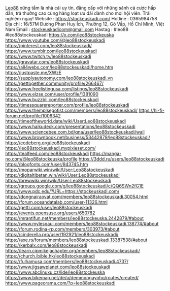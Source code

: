 [Leo88](https://stockeuskadi.com/) xứng tầm là nhà cái uy tín, đẳng cấp với những sảnh cá cược hấp dẫn, trả thưởng cao cùng hàng loạt ưu đãi dành cho mọi hội viên. Trải nghiệm ngay!
Website : https://stockeuskadi.com/
Hotline : 0365984758
Địa chỉ : 16/57M Đường Phan Huy Ích, Phường 12, Gò Vấp, Hồ Chí Minh, Việt Nam
Email : stockeuskadicom@gmail.com
Hastag : #leo88 #leo88stockeuskadi
https://x.com/leo88stockeuska
https://www.youtube.com/@leo88stockeuskadi
https://pinterest.com/leo88stockeuskadi/
https://www.tumblr.com/leo88stockeuskadi
https://www.twitch.tv/leo88stockeuskadi
https://gravatar.com/leo88stockeuskadi
https://all4webs.com/leo88stockeuskadi/home.htm
https://justpaste.me/XWzE
https://supplyautonomy.com/leo88stockeuskadi.vn
https://gettogether.community/profile/266467/
https://www.freelistingusa.com/listings/leo88stockeuskadi
https://www.elzse.com/user/profile/1381090
https://www.buzzbii.com/leo88stockeuskadi
https://timessquarereporter.com/profile/leo88stockeuskadi
https://www.themplsegotist.com/members/leo88stockeuskadi/
https://hi-fi-forum.net/profile/1006342
https://timeoftheworld.date/wiki/User:Leo88stockeuskadi
https://www.haikudeck.com/presentations/leo88stockeuskadi
https://www.sciencebee.com.bd/qna/user/leo88stockeuskadi/wall
https://www.brownbook.net/business/53442879/leo88stockeuskadi/
https://codeberg.org/leo88stockeuskadi
https://leo88stockeuskadi.mypixieset.com/
https://tealfeed.com/leo88stockeuskadi
https://manga-no.com/@leo88stockeuska/profile
https://3ddd.ru/users/leo88stockeuskadi
https://blogfonts.com/user/843745.htm
https://moparwiki.win/wiki/User:Leo88stockeuskadi
https://digitaltibetan.win/wiki/User:Leo88stockeuskadi
https://brewwiki.win/wiki/User:Leo88stockeuskadi
https://groups.google.com/g/leo88stockeuskadi/c/QQ6SWn2fG1E
https://www.pdc.edu/?URL=https://stockeuskadi.com/
https://dongnairaovat.com/members/leo88stockeuskadi.30054.html
https://forum.oceandatalab.com/user-11326.html
https://gettr.com/user/leo88stockeuskadi
https://events.opensuse.org/users/650782
https://mrantifun.net/members/leo88stockeuska.2442879/#about
https://www.mylespaul.com/members/leo88stockeuskadi.138774/#about
https://forum.rodina-rp.com/members/303973/#about
https://cinderella.pro/user/192921/leo88stockeuskadi/
https://axe.rs/forum/members/leo88stockeuskadi.13387538/#about
https://kerbalx.com/leo88stockeuskadi
https://learn.cipmikejachapter.org/members/leo88stockeuskadi/
https://church.ibible.hk/leo88stockeuskadi
https://fulhamusa.com/members/leo88stockeuskadi.4737/
https://www.jigsawplanet.com/leo88stockeuskadi
https://www.abclinuxu.cz/lide/leo88stockeuska
https://www.bikemap.net/de/u/demmongaynho/routes/created/
https://www.pageorama.com/?p=leo88stockeuskadi

